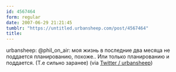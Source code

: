 ```yaml
---
id: 4567464
form: regular
date: 2007-06-29 21:21:45
tumblr: "https://untitled.urbansheep.com/post/4567464"
title:
---
```


<p>urbansheep: @phil_on_air: моя жизнь в последние два месяца не поддается планированию, похоже.. Или только планированию и поддается. (Т.е сильно заранее) (via <a href="http://twitter.com/urbansheep/statuses/126601242">Twitter / urbansheep</a>)</p>

